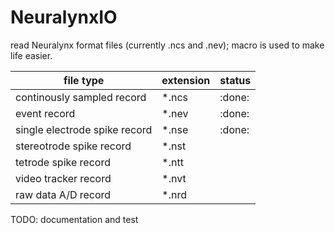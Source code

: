 # NeuralynxIO

read Neuralynx format files (currently .ncs and .nev); macro is used to make life easier.

|file type|extension|status|
|---|---|---|
|continously sampled record|*.ncs|:done:|
|event record|*.nev|:done:|
|single electrode spike record|*.nse|:done:|
|stereotrode spike record|*.nst||
|tetrode spike record|*.ntt||
|video tracker record|*.nvt||
|raw data A/D record|*.nrd||

TODO: documentation and test
